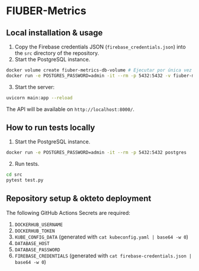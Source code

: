 # FIUBER-Metrics

## Local installation & usage

1. Copy the Firebase credentials JSON (`firebase_credentials.json`) into the `src` directory of the repository.
2. Start the PostgreSQL instance.
```bash
docker volume create fiuber-metrics-db-volume # Ejecutar por única vez
docker run -e POSTGRES_PASSWORD=admin -it --rm -p 5432:5432 -v fiuber-metrics-db-volume:/var/lib/postgresql/data postgres
```
3. Start the server:
```bash
uvicorn main:app --reload
```

The API will be available on `http://localhost:8000/`.

## How to run tests locally
1. Start the PostgreSQL instance.
```bash
docker run -e POSTGRES_PASSWORD=admin -it --rm -p 5432:5432 postgres
```
2. Run tests.
```bash
cd src
pytest test.py
```

## Repository setup & okteto deployment

The following GitHub Actions Secrets are required:
1. `DOCKERHUB_USERNAME`
2. `DOCKERHUB_TOKEN`
3. `KUBE_CONFIG_DATA` (generated with `cat kubeconfig.yaml | base64 -w 0`)
4. `DATABASE_HOST`
5. `DATABASE_PASSWORD`
6. `FIREBASE_CREDENTIALS` (generated with `cat firebase-credentials.json | base64 -w 0`)
